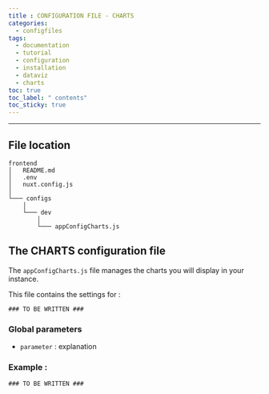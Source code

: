 ```yaml
---
title : CONFIGURATION FILE - CHARTS
categories:
  - configfiles
tags:
  - documentation
  - tutorial
  - configuration
  - installation
  - dataviz
  - charts
toc: true
toc_label: " contents"
toc_sticky: true
---
```


--------

## File location

```shell
frontend
│   README.md
│   .env
│   nuxt.config.js
│
└─── configs
    │
    └─── dev
        │
        └─── appConfigCharts.js

```

## The CHARTS configuration file

The `appConfigCharts.js` file manages the charts you will display in your instance.

This file contains the settings for :

```shell
### TO BE WRITTEN ###
```

### Global parameters

- `parameter` : explanation

### Example :

```shell
### TO BE WRITTEN ###
```
